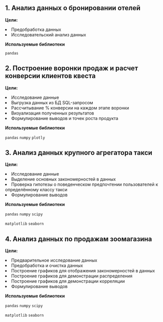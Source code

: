 ## 1. **Анализ данных о бронировании отелей**

**Цели:**
<li>
Предобработка данных
<li>
Исследовательский анализ данных

**Используемые библиотеки**

`pandas`

## 2. **Построение воронки продаж и расчет конверсии клиентов квеста**

**Цели:**
<li>
Исследование данные
<li>
Выгрузка данных из БД SQL-запросом
<li>
Рассчитывание % конверсии на каждом этапе воронки
<li>
Визуализация полученных результатов
<li>
Формулирование выводов и точек роста продукта

**Используемые библиотеки**

`pandas`  `numpy` `plotly`

## 3. **Анализ данных крупного агрегатора такси**

**Цели:**
<li>
Исследование данные
<li>
Выделение основных закономерностей в данных
<li>
Проверка гипотезы о поведенческом предпочтении пользователей к определённому классу такси
<li>
Формулирование выводов

**Используемые библиотеки**

`pandas`  `numpy` `scipy`
  
`matplotlib` `seaborn`

## 4. **Анализ данных по продажам зоомагазина**

**Цели:**
<li>
Предварительное исследование данных
<li>
Предобработка и очистка данных
<li>
Построение графиков для отображения закономерностей в данных
<li>
Построение графиков для демонстрации распределения
<li>
Построение графиков для демонстрации корреляции
<li>
Формулирование выводов

**Используемые библиотеки**

`pandas`  `numpy` `scipy`
  
`matplotlib` `seaborn`
